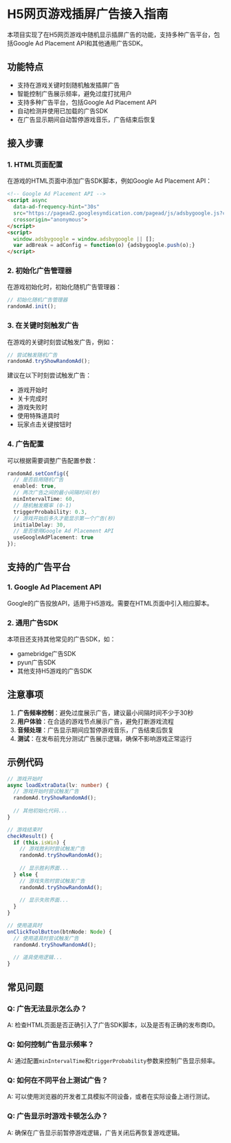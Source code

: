 # H5网页游戏插屏广告接入指南

本项目实现了在H5网页游戏中随机显示插屏广告的功能，支持多种广告平台，包括Google Ad Placement API和其他通用广告SDK。

## 功能特点

- 支持在游戏关键时刻随机触发插屏广告
- 智能控制广告展示频率，避免过度打扰用户
- 支持多种广告平台，包括Google Ad Placement API
- 自动检测并使用已加载的广告SDK
- 在广告显示期间自动暂停游戏音乐，广告结束后恢复

## 接入步骤

### 1. HTML页面配置

在游戏的HTML页面中添加广告SDK脚本，例如Google Ad Placement API：

```html
<!-- Google Ad Placement API -->
<script async
  data-ad-frequency-hint="30s"
  src="https://pagead2.googlesyndication.com/pagead/js/adsbygoogle.js?client=ca-pub-XXXXXXXXXXXXXXXX"
  crossorigin="anonymous">
</script>
<script>
  window.adsbygoogle = window.adsbygoogle || [];
  var adBreak = adConfig = function(o) {adsbygoogle.push(o);}
</script>
```

### 2. 初始化广告管理器

在游戏初始化时，初始化随机广告管理器：

```typescript
// 初始化随机广告管理器
randomAd.init();
```

### 3. 在关键时刻触发广告

在游戏的关键时刻尝试触发广告，例如：

```typescript
// 尝试触发随机广告
randomAd.tryShowRandomAd();
```

建议在以下时刻尝试触发广告：
- 游戏开始时
- 关卡完成时
- 游戏失败时
- 使用特殊道具时
- 玩家点击关键按钮时

### 4. 广告配置

可以根据需要调整广告配置参数：

```typescript
randomAd.setConfig({
  // 是否启用随机广告
  enabled: true,
  // 两次广告之间的最小间隔时间(秒)
  minIntervalTime: 60,
  // 随机触发概率 (0-1)
  triggerProbability: 0.3,
  // 游戏开始后多久才能显示第一个广告(秒)
  initialDelay: 30,
  // 是否使用Google Ad Placement API
  useGoogleAdPlacement: true
});
```

## 支持的广告平台

### 1. Google Ad Placement API

Google的广告投放API，适用于H5游戏。需要在HTML页面中引入相应脚本。

### 2. 通用广告SDK

本项目还支持其他常见的广告SDK，如：
- gamebridge广告SDK
- pyun广告SDK
- 其他支持H5游戏的广告SDK

## 注意事项

1. **广告频率控制**：避免过度展示广告，建议最小间隔时间不少于30秒
2. **用户体验**：在合适的游戏节点展示广告，避免打断游戏流程
3. **音频处理**：广告显示期间应暂停游戏音乐，广告结束后恢复
4. **测试**：在发布前充分测试广告展示逻辑，确保不影响游戏正常运行

## 示例代码

```typescript
// 游戏开始时
async loadExtraData(lv: number) {
  // 游戏开始时尝试触发广告
  randomAd.tryShowRandomAd();
  
  // 其他初始化代码...
}

// 游戏结束时
checkResult() {
  if (this.isWin) {
    // 游戏胜利时尝试触发广告
    randomAd.tryShowRandomAd();
    
    // 显示胜利界面...
  } else {
    // 游戏失败时尝试触发广告
    randomAd.tryShowRandomAd();
    
    // 显示失败界面...
  }
}

// 使用道具时
onClickToolButton(btnNode: Node) {
  // 使用道具时尝试触发广告
  randomAd.tryShowRandomAd();
  
  // 道具使用逻辑...
}
```

## 常见问题

### Q: 广告无法显示怎么办？
A: 检查HTML页面是否正确引入了广告SDK脚本，以及是否有正确的发布商ID。

### Q: 如何控制广告显示频率？
A: 通过配置`minIntervalTime`和`triggerProbability`参数来控制广告显示频率。

### Q: 如何在不同平台上测试广告？
A: 可以使用浏览器的开发者工具模拟不同设备，或者在实际设备上进行测试。

### Q: 广告显示时游戏卡顿怎么办？
A: 确保在广告显示前暂停游戏逻辑，广告关闭后再恢复游戏逻辑。
